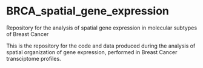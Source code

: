 # BRCA_spatial_gene_expression
Repository for the analysis of spatial gene expression in molecular subtypes of Breast Cancer

This is the repository for the code and data produced during the analysis of spatial organization of gene expression, performed in Breast Cancer transciptome profiles.
